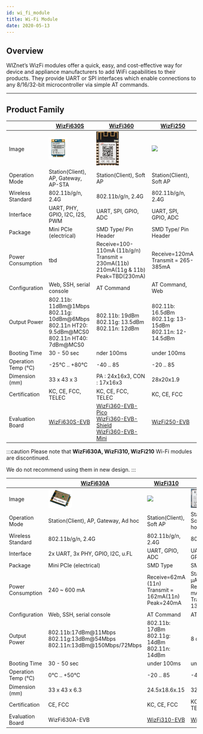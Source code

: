 ```yaml
---
id: wi_fi_module
title: Wi-Fi Module
date: 2020-05-13
---
```


## Overview

WIZnet’s WizFi modules offer a quick, easy, and cost-effective way for
device and appliance manufacturers to add WiFi capabilities to their
products. They provide UART or SPI interfaces which enable connections
to any 8/16/32-bit microcontroller via simple AT commands.

-----

## Product Family

<!--
  - [WizFi360](WizFi360/wizfi360): Single band 2.4GHz
    802.11b/g/n, low cost solution 
  - [WizFi250](WizFi250/wizfi250): Single band 2.4GHz 802.11b/g/n
    Wi-Fi module
  - [WizFi310](WizFi310/wizfi310): Single band 2.4GHz
    802.11b/g/n, Support MQTT, GMMP, TLS applications protocols 
  - [WizFi630S](WizFi630S/wizfi630s): Single band 2.4GHz
    802.11b/g/n Gateway module
  - [WizFi630A](WizFi630A/wizfi630a): Discontinued
-->


|                    | [WizFi630S](./WizFi630S/WizFi630S.md)                                                                      | [WizFi360](./WizFi360/WizFi360.md)                                                                                                                                                              | [WizFi250](./WizFi250/WizFi250.md)                                                |
| ------------------ | ---------------------------------------------------------------------------------------------------------- | ----------------------------------------------------------------------------------------------------------------------------------------------------------------------------------------------- | --------------------------------------------------------------------------------- |
| Image              | ![WizFi630S](/img/products/wizfi630s/wizfi630s_top.png)                                                    | ![WizFi360-PA(PCB Antena)](/img/products/wizfi360/size_WizFi360_11.png)                                                                                                                         | ![](https://d3cmhcsnvv7jc.cloudfront.net/docs/img/products/wizfi250/wizfi250.png) |
| Operation Mode     | Station(Client), AP, Gateway, AP-STA                                                                       | Station(Client), Soft AP                                                                                                                                                                        | Station(Client), Soft AP                                                          |
| Wireless Standard  | 802.11b/g/n, 2.4G                                                                                          | 802.11b/g/n, 2.4G                                                                                                                                                                               | 802.11b/g/n, 2.4G                                                                 |
| Interface          | UART, PHY, GPIO, I2C, I2S, PWM                                                                             | UART, SPI, GPIO, ADC                                                                                                                                                                            | UART, SPI, GPIO, ADC                                                              |
| Package            | Mini PCIe (electrical)                                                                                     | SMD Type/ Pin Header                                                                                                                                                                            | SMD Type/ Pin Header                                                              |
| Power Consumption  | tbd                                                                                                        | Receive=100-110mA (11b/g/n)<br />Transmit = 230mA(11b)<br />210mA(11g & 11b)<br />Peak=TBD(230mA)                                                                                               | Receive=120mA<br />Transmit = 265-385mA                                           |
| Configuration      | Web, SSH, serial console                                                                                   | AT Command                                                                                                                                                                                      | AT Command, Web                                                                   |
| Output Power       | 802.11b: 11dBm@1Mbps<br />802.11g: 10dBm@6Mbps<br />802.11n HT20: 9.5dBm@MCS0<br />802.11n HT40: 7dBm@MCS0 | 802.11b: 19dBm<br />802.11g: 13.5dBm<br />802.11n: 12dBm                                                                                                                                        | 802.11b: 16.5dBm<br />802.11g: 13-15dBm<br /> 802.11n: 12-14.5dBm                 |
| Booting Time       | 30 - 50 sec                                                                                                | nder 100ms                                                                                                                                                                                      | under 100ms                                                                       |
| Operation Temp (℃) | -25°C .. +80°C                                                                                             | -40 .. 85                                                                                                                                                                                       | -20 .. 85                                                                         |
| Dimension (mm)     | 33 x 43 x 3                                                                                                | PA : 24x16x3, CON : 17x16x3                                                                                                                                                                     | 28x20x1.9                                                                         |
| Certification      | KC, CE, FCC, TELEC                                                                                         | KC, CE, FCC, TELEC                                                                                                                                                                              | KC, CE, FCC                                                                       |
| Evaluation Board   | [WizFi630S-EVB](./WizFi630S/Datasheet.md#wizfi630s-evb)                                                    | [WizFi360-EVB-Pico](./../Open-Source-Hardware/WizFi360-EVB-Pico.md) <br /> [WizFi360-EVB-Shield](./WizFi360/WizFi360-EVB-Shield.md) <br /> [WizFi360-EVB-Mini](./WizFi360/WizFi360-EVB-Mini.md) | [WizFi250-EVB](./WizFi250/Quickstart_guide.md#wizfi250-evaluation-board)          |

:::caution
Please note that **WizFi630A, WizFi310, WizFi210** Wi-Fi modules are discontinued.

We do not recommend using them in new design.
:::

|                    | [WizFi630A](./WizFi630A/WizFi630A.md)                                             | [WizFi310](./WizFi310/WizFi310.md)                                                    | [WizFi210](./WizFi210/WizFi210.md)                           |
| ------------------ | --------------------------------------------------------------------------------- | ------------------------------------------------------------------------------------- | ------------------------------------------------------------ |
| Image              | ![WizFi630A](/img/products/wizfi630a/wizfi630a-top.png)                           | ![](https://d3cmhcsnvv7jc.cloudfront.net/docs/img/products/wizfi310/wizfi_310_70.png) | ![WizFi210](/img/products/wizfi210/wizfi210.png)             |
| Operation Mode     | Station(Client), AP, Gateway, Ad hoc                                              | Station(Client), Soft AP                                                              | Station(Client), Soft AP, Ad hoc                             |
| Wireless Standard  | 802.11b/g/n, 2.4G                                                                 | 802.11b/g/n, 2.4G                                                                     | 802.11b, 2.4G                                                |
| Interface          | 2x UART, 3x PHY, GPIO, I2C, u.FL                                                  | UART, GPIO, ADC                                                                       | UART, SPI, GPIO, ADC                                         |
| Package            | Mini PCIe (electrical)                                                            | SMD Type                                                                              | SMD Type                                                     |
| Power Consumption  | 240 ~ 600 mA                                                                      | Receive=62mA (11n)<br />Transmit = 162mA(11n)<br />Peak=240mA                         | Standby = 35 μA<br />Receive = 125 mA<br />Transmit = 135 mA |
| Configuration      | Web, SSH, serial console                                                          | AT Command                                                                            | AT Command                                                   |
| Output Power       | 802.11b:17dBm@11Mbps<br />802.11g:13dBm@54Mbps<br /> 802.11n:13dBm@150Mbps/72Mbps | 802.11b: 17dBm<br />802.11g: 14dBm<br />802.11n: 14dBm                                | 8 dBm                                                        |
| Booting Time       | 30 - 50 sec                                                                       | under 100ms                                                                           | under 100ms                                                  |
| Operation Temp (℃) | 0°C .. +50°C                                                                      | -20 .. 85                                                                             | -40 .. 85                                                    |
| Dimension (mm)     | 33 x 43 x 6.3                                                                     | 24.5x18.6x.15                                                                         | 32x23.3x2.9                                                  |
| Certification      | CE, FCC                                                                           | KC, CE, FCC                                                                           | KC, CE, FCC, TELEC                                           |
| Evaluation Board   | WizFi630A-EVB                                                                     | [WizFi310-EVB](./WizFi310/Quick_Start_Guide.md#wizfi310-evaluation-board)             | [WizFi210](./WizFi210/WizFI210-EVB.md)                       |
